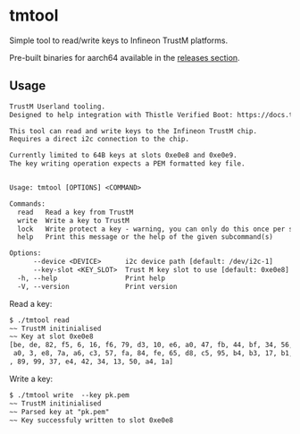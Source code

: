 # tmtool

Simple tool to read/write keys to Infineon TrustM platforms.

Pre-built binaries for aarch64 available in the [releases section](https://github.com/thistletech/tmtool/releases).

## Usage

```txt
TrustM Userland tooling.
Designed to help integration with Thistle Verified Boot: https://docs.thistle.tech/tvb

This tool can read and write keys to the Infineon TrustM chip.
Requires a direct i2c connection to the chip.

Currently limited to 64B keys at slots 0xe0e8 and 0xe0e9.
The key writing operation expects a PEM formatted key file.


Usage: tmtool [OPTIONS] <COMMAND>

Commands:
  read   Read a key from TrustM
  write  Write a key to TrustM
  lock   Write protect a key - warning, you can only do this once per slot !
  help   Print this message or the help of the given subcommand(s)

Options:
      --device <DEVICE>      i2c device path [default: /dev/i2c-1]
      --key-slot <KEY_SLOT>  Trust M key slot to use [default: 0xe0e8]
  -h, --help                 Print help
  -V, --version              Print version
```

Read a key:

```txt
$ ./tmtool read
~~ TrustM initinialised
~~ Key at slot 0xe0e8
[be, de, 82, f5, 6, 16, f6, 79, d3, 10, e6, a0, 47, fb, 44, bf, 34, 56, ee, 71, 33, 4c, 42, c5, a6, f0, b,
 a0, 3, e8, 7a, a6, c3, 57, fa, 84, fe, 65, d8, c5, 95, b4, b3, 17, b1, 9d, 63, 8b, 7a, 87, ba, f9, 4f, 65
, 89, 99, 37, e4, 42, 34, 13, 50, a4, 1a]
```

Write a key:

```txt
$ ./tmtool write  --key pk.pem
~~ TrustM initinialised
~~ Parsed key at "pk.pem"
~~ Key successfuly written to slot 0xe0e8
```
